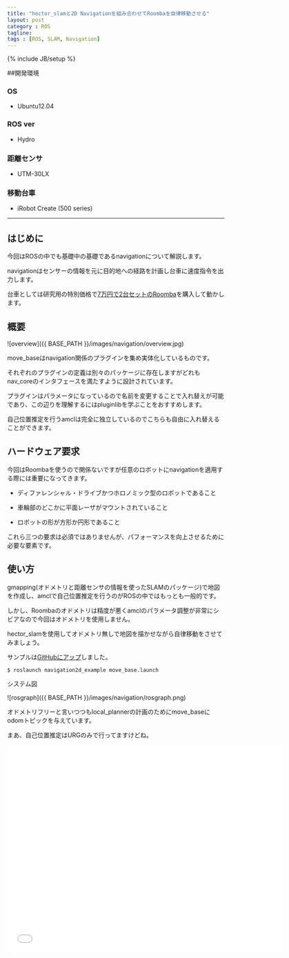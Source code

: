 ```yaml
---
title: "hector_slamと2D Navigationを組み合わせてRoombaを自律移動させる"
layout: post
category : ROS
tagline: 
tags : [ROS, SLAM, Navigation]
---
```


{% include JB/setup %} 

##開発環境

### OS

 * Ubuntu12.04

### ROS ver

 * Hydro

### 距離センサ

 * UTM-30LX

### 移動台車

 * iRobot Create (500 series)

**********

## はじめに

今回はROSの中でも基礎中の基礎であるnavigationについて解説します。

navigationはセンサーの情報を元に目的地への経路を計画し台車に速度指令を出力します。

台車としては研究用の特別価格で[7万円で2台セットのRoomba](http://science.irobot-jp.com/)を購入して動かします。

## 概要

![overview]({{ BASE_PATH }}/images/navigation/overview.jpg)

move_baseはnavigation関係のプラグインを集め実体化しているものです。

それぞれのプラグインの定義は別々のパッケージに存在しますがどれもnav_coreのインタフェースを満たすように設計されています。

プラグインはパラメータになっているので名前を変更することで入れ替えが可能であり、この辺りを理解するにはpluginlibを学ぶことをおすすめします。

自己位置推定を行うamclは完全に独立しているのでこちらも自由に入れ替えることができます。

## ハードウェア要求

今回はRoombaを使うので関係ないですが任意のロボットにnavigationを適用する際には重要になってきます。

 * ディファレンシャル・ドライブかつホロノミック型のロボットであること

 * 車輪部のどこかに平面レーザがマウントされていること

 * ロボットの形が方形か円形であること

これら三つの要求は必須ではありませんが、パフォーマンスを向上させるために必要な要素です。

## 使い方

gmapping(オドメトリと距離センサの情報を使ったSLAMのパッケージ)で地図を作成し、amclで自己位置推定を行うのがROSの中ではもっとも一般的です。

しかし、Roombaのオドメトリは精度が悪くamclのパラメータ調整が非常にシビアなので今回はオドメトリを使用しません。

hector_slamを使用してオドメトリ無しで地図を描かせながら自律移動をさせてみましょう。

サンプルは[GitHubにアップ](https://github.com/DaikiMaekawa/ros-navigation2d-example)しました。

```sh
$ roslaunch navigation2d_example move_base.launch
```

システム図

![rosgraph]({{ BASE_PATH }}/images/navigation/rosgraph.png)

オドメトリフリーと言いつつもlocal_plannerの計画のためにmove_baseにodomトピックを与えています。

まあ、自己位置推定はURGのみで行ってますけどね。

<iframe width="640" height="480" src="//www.youtube.com/embed/c68E9-21fkw" frameborder="0" allowfullscreen></iframe>

